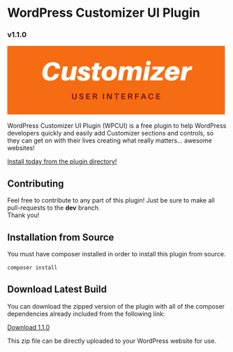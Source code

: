 # WordPress Customizer UI Plugin
### v1.1.0

![Logo](assets/banner-772x250.png)

WordPress Customizer UI Plugin (WPCUI) is a free plugin to help WordPress developers quickly and easily add Customizer 
sections and controls, so they can get on with their lives creating what really matters... awesome websites!

[Install today from the plugin directory!](https://wordpress.org/plugins/customizer-user-interface/)

## Contributing

Feel free to contribute to any part of this plugin!  Just be sure to make all pull-requests to the **dev** branch.  
Thank you!

## Installation from Source

You must have composer installed in order to install this plugin from source.

```bash
composer install
```

## Download Latest Build

You can download the zipped version of the plugin with all of the composer dependencies already included from the 
following link:

[Download 1.1.0](https://wpcui-build-prod.s3.amazonaws.com/wpcui-1.1.0.zip)

This zip file can be directly uploaded to your WordPress website for use.


